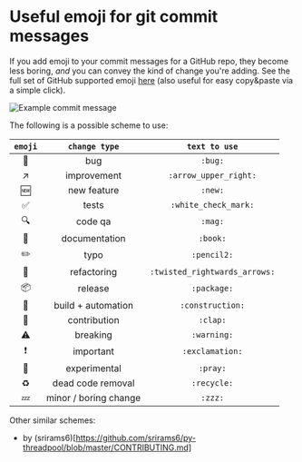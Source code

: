 # Useful emoji for git commit messages

If you add emoji to your commit messages for a GitHub repo,
they become less boring, *and* you can convey the kind of change you're adding.
See the full set of GitHub supported emoji [here](http://www.emoji-cheat-sheet.com/)
(also useful for easy copy&paste via a simple click).

![Example commit message](http://i.imgur.com/6Y8E3Ag.png)

The following is a possible scheme to use:

| `emoji` | `change type` | `text to use` |
|:---:|:---:|:---:|
| :bug: | bug | `:bug:` |
| :arrow_upper_right: | improvement | `:arrow_upper_right:` |
| :new: | new feature | `:new:` |
| :white_check_mark: | tests | `:white_check_mark:` |
| :mag: | code qa | `:mag:` |
| :book: | documentation | `:book:` |
| :pencil2: | typo | `:pencil2:` |
| :twisted_rightwards_arrows: | refactoring | `:twisted_rightwards_arrows:` |
| :package: | release | `:package:` |
| :construction: | build + automation | `:construction:` |
| :clap: | contribution | `:clap:` |
| :warning: | breaking | `:warning:` |
| :exclamation: | important | `:exclamation:` |
| :pray: | experimental | `:pray:` |
| :recycle: | dead code removal | `:recycle:` |
| :zzz: | minor / boring change | `:zzz:` |

Other similar schemes:
 * by (srirams6)[https://github.com/srirams6/py-threadpool/blob/master/CONTRIBUTING.md]
